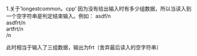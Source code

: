 1.关于‘longestcommon。cpp’
  因为没有给出输入时有多少组数据，所以当读入到一个空字符串是判定结束输入。例如：
  asdf/n  
  asdfrt/n  
  artfrt/n  
  /n

  此时相当于输入了三组数据，输出为frt（舍弃最后读入的空字符串）
